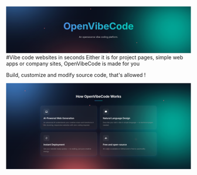 ![OpenVibeCode](imgs/Title.png)
#Vibe code websites in seconds
Either it is for project pages, simple web apps or company sites, OpenVibeCode is made for you

Build, customize and modify source code, that's allowed !

![OpenVibeCode](imgs/Infos.png)
